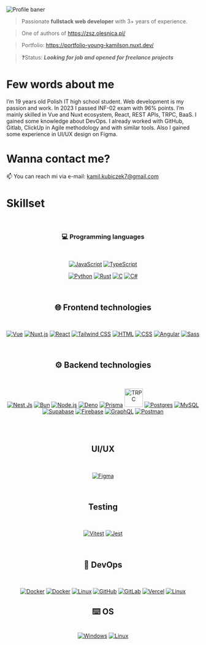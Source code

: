 ![Profile baner](https://github.com/user-attachments/assets/e212300f-6c69-4fbd-9c48-2bfe6dd15742)


> Passionate **fullstack web developer** with 3+ years of experience. 

> One of authors of https://zsz.olesnica.pl/

>  Portfolio: https://portfolio-young-kamilson.nuxt.dev/

> ❓Status: ***Looking for job and opened for freelance projects***




# Few words about me
I’m 19 years old Polish IT high school student. Web development is my passion and work. In 2023 I passed INF-02 exam with 96% points.
I’m mainly skilled in Vue and Nuxt ecosystem, React, REST APIs, TRPC, BaaS. I gained some knowledge about DevOps. I already worked with GitHub, Gitlab, ClickUp in Agile methodology and with similar tools. Also I gained some experience in UI/UX design on Figma.

# Wanna contact me? 
📫 You can reach mi via e-mail: <a href="mailto:kamil.kubiczek7@gmail.com">kamil.kubiczek7@gmail.com</a>


# Skillset
<div align="center">
<br>
 
### 💻 Programming languages
<br>

<a href="https://developer.mozilla.org/en-US/docs/Web/JavaScript"><img src="https://skillicons.dev/icons?i=js" alt="JavaScript" /></a>
<a href="https://www.typescriptlang.org/"><img src="https://skillicons.dev/icons?i=ts" alt="TypeScript" /></a>

<a href="https://www.python.org/"><img src="https://skillicons.dev/icons?i=py" alt="Python" /></a>
<a href="https://doc.rust-lang.org/book/"><img src="https://skillicons.dev/icons?i=rust" alt="Rust" /></a>
<a href="https://devdocs.io/c/"><img src="https://skillicons.dev/icons?i=c" alt="C" /></a>
<a href="https://learn.microsoft.com/en-us/dotnet/csharp/tour-of-csharp/"><img src="https://skillicons.dev/icons?i=cs" alt="C#" /></a>


<br>

## 🌐 Frontend technologies
<br>

<a href="https://vuejs.org/"><img src="https://skillicons.dev/icons?i=vue" alt="Vue" /></a>
<a href="https://v3.nuxtjs.org/"><img src="https://skillicons.dev/icons?i=nuxtjs" alt="Nuxt.js" /></a>
<a href="https://reactjs.org/"><img src="https://skillicons.dev/icons?i=react" alt="React" /></a>
<a href="https://tailwindcss.com/"><img src="https://skillicons.dev/icons?i=tailwind" alt="Tailwind CSS" /></a>
<a href="https://developer.mozilla.org/en-US/docs/Web/HTML"><img src="https://skillicons.dev/icons?i=html" alt="HTML" /></a>
<a href="https://developer.mozilla.org/en-US/docs/Web/CSS"><img src="https://skillicons.dev/icons?i=css" alt="CSS" /></a>
<a href="https://angular.io/"><img src="https://skillicons.dev/icons?i=angular" alt="Angular" /></a>
<a href="https://sass-lang.com/"><img src="https://skillicons.dev/icons?i=sass" alt="Sass" /></a>



<br>

## ⚙️ Backend technologies
<br>

<a href="https://nestjs.com/"><img src="https://skillicons.dev/icons?i=nestjs" alt="Nest Js" /></a>
<a href="https://bun.sh/"><img src="https://skillicons.dev/icons?i=bun" alt="Bun" /></a>
<a href="https://nodejs.org/"><img src="https://skillicons.dev/icons?i=nodejs" alt="Node.js" /></a>
<a href="https://deno.com/"><img src="https://skillicons.dev/icons?i=deno" alt="Deno" /></a>
<a href="https://www.prisma.io/"><img src="https://skillicons.dev/icons?i=prisma" alt="Prisma" /></a>
<a href="https://trpc.io/"><img style="width: 48px;" src="https://trpc.io/img/logo.svg" alt="TRPC" /></a>
<a href="https://www.postgresql.org.pl/"><img src="https://skillicons.dev/icons?i=postgres" alt="Postgres" /></a>
<a href="https://www.mysql.com/"><img src="https://skillicons.dev/icons?i=mysql" alt="MySQL" /></a>
<a href="https://supabase.com/"><img src="https://skillicons.dev/icons?i=supabase" alt="Supabase" /></a>
<a href="https://firebase.google.com/"><img src="https://skillicons.dev/icons?i=firebase" alt="Firebase" /></a>
<a href="https://graphql.org/"><img src="https://skillicons.dev/icons?i=graphql" alt="GraphQL" /></a>
<a href="https://www.postman.com/"><img src="https://skillicons.dev/icons?i=postman" alt="Postman" /></a>

<br><br>

## UI/UX
<br>

<a href="https://www.figma.com"><img src="https://skillicons.dev/icons?i=figma" alt="Figma" /></a>


<br>



## Testing
<br>

<a href="https://vitest.dev/"><img src="https://skillicons.dev/icons?i=vitest" alt="Vitest" /></a>
<a href="https://jestjs.io/"><img src="https://skillicons.dev/icons?i=jest" alt="Jest" /></a>

<br>

## 🚀 DevOps
<br>

<a href="https://www.docker.com/"><img src="https://skillicons.dev/icons?i=docker" alt="Docker" /></a>
<a href="https://azure.microsoft.com/en-en"><img src="https://skillicons.dev/icons?i=azure" alt="Docker" /></a>
<a href="https://wikipedia.org/wiki/Linux"><img src="https://skillicons.dev/icons?i=linux" alt="Linux" /></a>
<a href="https://github.com/"><img src="https://skillicons.dev/icons?i=github" alt="GitHub" /></a>
<a href="https://about.gitlab.com/"><img src="https://skillicons.dev/icons?i=gitlab" alt="GitLab" /></a>
<a href="https://vercel.com/"><img src="https://skillicons.dev/icons?i=vercel" alt="Vercel" /></a>
<a href="https://git-scm.com/"><img src="https://skillicons.dev/icons?i=git" alt="Linux" /></a>
<br>

## ⌨️ OS
<br>
<a href="https://www.microsoft.com/en-en/windows/?r=1"><img src="https://skillicons.dev/icons?i=windows" alt="Windows" /></a>
<a href="https://wikipedia.org/wiki/Linux"><img src="https://skillicons.dev/icons?i=linux" alt="Linux" /></a>
<br>
</div>






